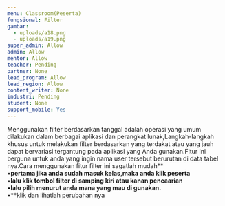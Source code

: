 ```yaml
---
menu: Classroom(Peserta)
fungsional: Filter
gambar:
  - uploads/a18.png
  - uploads/a19.png
super_admin: Allow
admin: Allow
mentor: Allow
teacher: Pending
partner: None
lead_program: Allow
lead_region: Allow
content_writer: None
industri: Pending
student: None
support_mobile: Yes
---
```

Menggunakan filter berdasarkan tanggal adalah operasi yang umum dilakukan dalam berbagai aplikasi dan perangkat lunak,Langkah-langkah khusus untuk melakukan filter berdasarkan y﻿ang terdakat atau yang jauh dapat bervariasi tergantung pada aplikasi yang Anda gunakan.Fitur ini berguna untuk anda yang ingin nama user tersebut berurutan di data tabel nya.Cara menggunakan fitur filter ini sagatlah mudah**\
•**pertama jika anda sudah masuk kelas,maka anda klik peserta**\
•**lalu klik tombol filter di samping kiri atau kanan pencaarian**\
•**lalu pilih menurut anda mana yang mau di gunakan.**\
•**klik dan lihatlah perubahan nya